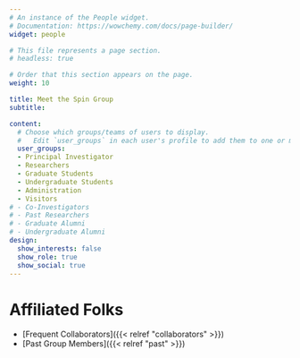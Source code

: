 ```yaml
---
# An instance of the People widget.
# Documentation: https://wowchemy.com/docs/page-builder/
widget: people

# This file represents a page section.
# headless: true

# Order that this section appears on the page.
weight: 10

title: Meet the Spin Group
subtitle:

content:
  # Choose which groups/teams of users to display.
  #   Edit `user_groups` in each user's profile to add them to one or more of these groups.
  user_groups:
  - Principal Investigator
  - Researchers
  - Graduate Students
  - Undergraduate Students
  - Administration
  - Visitors
# - Co-Investigators
# - Past Researchers
# - Graduate Alumni
# - Undergraduate Alumni
design:
  show_interests: false
  show_role: true
  show_social: true
---
```


# Affiliated Folks

 - [Frequent Collaborators]({{< relref "collaborators" >}})
 - [Past Group Members]({{< relref "past" >}})
